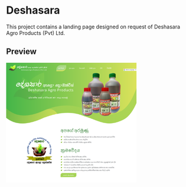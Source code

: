 # Deshasara

This project contains a landing page designed on request of Deshasara Agro Products (Pvt) Ltd.

   
       
         

## Preview
<img src="Deshasara/Demo/Demo1.png"  width="70%" height="70%" alt="UI Design" title="UI Design">
